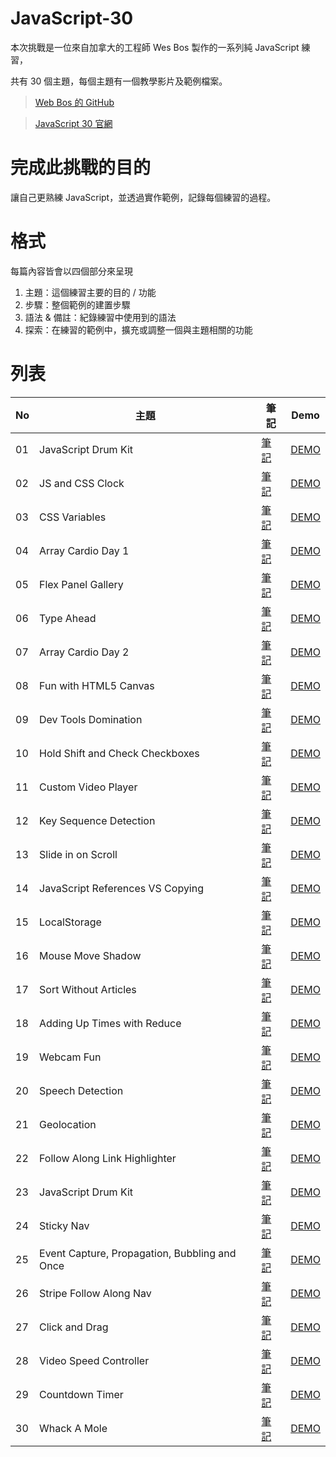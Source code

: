 # JavaScript-30

本次挑戰是一位來自加拿大的工程師 Wes Bos 製作的一系列純 JavaScript 練習，

共有 30 個主題，每個主題有一個教學影片及範例檔案。

> <a href="https://github.com/wesbos/JavaScript30"> Web Bos 的 GitHub </a>

> <a href="https://javascript30.com/"> JavaScript 30 官網 </a>

# 完成此挑戰的目的

讓自己更熟練 JavaScript，並透過實作範例，記錄每個練習的過程。


# 格式

每篇內容皆會以四個部分來呈現

  1. 主題：這個練習主要的目的 / 功能
  2. 步驟：整個範例的建置步驟
  3. 語法 & 備註：紀錄練習中使用到的語法
  4. 探索：在練習的範例中，擴充或調整一個與主題相關的功能
 
# 列表

<table>
  <thead>
    <tr> 
      <th>No</th>
      <th>主題</th>
      <th>筆記</th>
      <th>Demo</th>
    </tr>
  </thead>
  <tbody>
    <tr>
      <td> 01 </td>
      <td> JavaScript Drum Kit </td>
      <td> 
        <a href="https://github.com/RSyehann/JavaScript-30/tree/master/Day%201%20-%20JavaScript%20Drum%20kit"> 筆記 </a>
      </td>
      <td>
        <a href=""> DEMO </a>
      </td>
    </tr>
    <tr>
      <td> 02 </td>
      <td> JS and CSS Clock </td>
      <td> 
        <a href="https://github.com/RSyehann/JavaScript-30/tree/master/Day%202%20-%20JS%20and%20CSS%20clock"> 筆記 </a>
      </td>
      <td>
        <a href=""> DEMO </a>
      </td>
    </tr>
    <tr>
      <td> 03 </td>
      <td> CSS Variables </td>
      <td> 
        <a href="https://github.com/RSyehann/JavaScript-30/tree/master/Day%203%20-%20CSS%20variables"> 筆記 </a>
      </td>
      <td>
        <a href=""> DEMO </a>
      </td>
    </tr>
    <tr>
      <td> 04 </td>
      <td> Array Cardio Day 1 </td>
      <td> 
        <a href="https://github.com/RSyehann/JavaScript-30/tree/master/Day%204%20-%20Array%20Cardio%20Day%201"> 筆記 </a>
      </td>
      <td>
        <a href=""> DEMO </a>
      </td>
    </tr>
    <tr>
      <td> 05 </td>
      <td>  Flex Panel Gallery </td>
      <td> 
        <a href="https://github.com/RSyehann/JavaScript-30/tree/master/Day%205%20-%20Flex%20Panel%20Gallery"> 筆記 </a>
      </td>
      <td>
        <a href=""> DEMO </a>
      </td>
    </tr>
    <tr>
      <td> 06 </td>
      <td> Type Ahead </td>
      <td> 
        <a href="https://github.com/RSyehann/JavaScript-30/tree/master/Day%206%20-%20Type%20ahead"> 筆記 </a>
      </td>
      <td>
        <a href=""> DEMO </a>
      </td>
    </tr>
    <tr>
      <td> 07 </td>
      <td> Array Cardio Day 2 </td>
      <td> 
        <a href="https://github.com/RSyehann/JavaScript-30/tree/master/Day%207%20-%20Array%20Cardio%20Day%202"> 筆記 </a>
      </td>
      <td>
        <a href=""> DEMO </a>
      </td>
    </tr>
    <tr>
      <td> 08 </td>
      <td> Fun with HTML5 Canvas </td>
      <td> 
        <a href="https://github.com/RSyehann/JavaScript-30/tree/master/Day%208%20-%20Fun%20with%20HTML5%20Canvas"> 筆記 </a>
      </td>
      <td>
        <a href=""> DEMO </a>
      </td>
    </tr>
    <tr>
      <td> 09 </td>
      <td> Dev Tools Domination </td>
      <td> 
        <a href="https://github.com/RSyehann/JavaScript-30/tree/master/Day%209%20-%20Dev%20Tools%20Domination"> 筆記 </a>
      </td>
      <td>
        <a href=""> DEMO </a>
      </td>
    </tr>
    <tr>
      <td> 10 </td>
      <td> Hold Shift and Check Checkboxes </td>
      <td> 
        <a href="https://github.com/RSyehann/JavaScript-30/tree/master/Day%2010%20-%20Hold%20Shift%20and%20Check%20Checkboxes"> 筆記 </a>
      </td>
      <td>
        <a href=""> DEMO </a>
      </td>
    </tr>
    <tr>
      <td> 11 </td>
      <td> Custom Video Player </td>
      <td> 
        <a href="https://github.com/RSyehann/JavaScript-30/tree/master/Day%2011%20-%20Custom%20Video%20Player"> 筆記 </a>
      </td>
      <td>
        <a href=""> DEMO </a>
      </td>
    </tr>
    <tr>
      <td> 12 </td>
      <td> Key Sequence Detection </td>
      <td> 
        <a href="https://github.com/RSyehann/JavaScript-30/tree/master/Day%2012%20-%20Key%20Sequence%20Detection"> 筆記 </a>
      </td>
      <td>
        <a href=""> DEMO </a>
      </td>
    </tr>
    <tr>
      <td> 13 </td>
      <td> Slide in on Scroll </td>
      <td> 
        <a href="https://github.com/RSyehann/JavaScript-30/tree/master/Day%2013%20-%20Slide%20in%20on%20Scroll"> 筆記 </a>
      </td>
      <td>
        <a href=""> DEMO </a>
      </td>
    </tr>
    <tr>
      <td> 14 </td>
      <td> JavaScript References VS Copying </td>
      <td> 
        <a href="https://github.com/RSyehann/JavaScript-30/tree/master/Day%2014%20-%20JavaScript%20Reference%20VS%20Copying"> 筆記 </a>
      </td>
      <td>
        <a href=""> DEMO </a>
      </td>
    </tr>
    <tr>
      <td> 15 </td>
      <td> LocalStorage </td>
      <td> 
        <a href="https://github.com/RSyehann/JavaScript-30/tree/master/Day%2015%20-%20LocalStorage"> 筆記 </a>
      </td>
      <td>
        <a href=""> DEMO </a>
      </td>
    </tr>
    <tr>
      <td> 16 </td>
      <td> Mouse Move Shadow </td>
      <td> 
        <a href="https://github.com/RSyehann/JavaScript-30/tree/master/Day%2016%20-%20Mouse%20Move%20Shadow"> 筆記 </a>
      </td>
      <td>
        <a href=""> DEMO </a>
      </td>
    </tr>
    <tr>
      <td> 17 </td>
      <td> Sort Without Articles </td>
      <td> 
        <a href="https://github.com/RSyehann/JavaScript-30/tree/master/Day%2017%20-%20Sort%20Without%20Articles"> 筆記 </a>
      </td>
      <td>
        <a href=""> DEMO </a>
      </td>
    </tr>
    <tr>
      <td> 18 </td>
      <td> Adding Up Times with Reduce </td>
      <td> 
        <a href="https://github.com/RSyehann/JavaScript-30/tree/master/Day%2018%20-%20Adding%20Up%20Times%20with%20Reduce"> 筆記 </a>
      </td>
      <td>
        <a href=""> DEMO </a>
      </td>
    </tr>
    <tr>
      <td> 19 </td>
      <td> Webcam Fun </td>
      <td> 
        <a href="https://github.com/RSyehann/JavaScript-30/tree/master/Day%2019%20-%20Webcam%20Fun"> 筆記 </a>
      </td>
      <td>
        <a href=""> DEMO </a>
      </td>
    </tr>
    <tr>
      <td> 20 </td>
      <td> Speech Detection </td>
      <td> 
        <a href="https://github.com/RSyehann/JavaScript-30/tree/master/Day%2020%20-%20Speech%20Detection"> 筆記 </a>
      </td>
      <td>
        <a href=""> DEMO </a>
      </td>
    </tr>
    <tr>
      <td> 21 </td>
      <td> Geolocation </td>
      <td> 
        <a href="https://github.com/RSyehann/JavaScript-30/tree/master/Day%2021%20-%20Geolocation"> 筆記 </a>
      </td>
      <td>
        <a href=""> DEMO </a>
      </td>
    </tr>
    <tr>
      <td> 22 </td>
      <td> Follow Along Link Highlighter </td>
      <td> 
        <a href="https://github.com/RSyehann/JavaScript-30/tree/master/Day%2022%20-%20Follow%20Along%20Link%20Highlighter"> 筆記 </a>
      </td>
      <td>
        <a href=""> DEMO </a>
      </td>
    </tr>
    <tr>
      <td> 23</td>
      <td> JavaScript Drum Kit </td>
      <td> 
        <a href="https://github.com/RSyehann/JavaScript-30/tree/master/Day%2023%20-%20Speech%20Synthesis"> 筆記 </a>
      </td>
      <td>
        <a href=""> DEMO </a>
      </td>
    </tr>
    <tr>
      <td> 24 </td>
      <td> Sticky Nav </td>
      <td> 
        <a href="https://github.com/RSyehann/JavaScript-30/tree/master/Day%2024%20-%20Sticky%20Nav"> 筆記 </a>
      </td>
      <td>
        <a href=""> DEMO </a>
      </td>
    </tr>
    <tr>
      <td> 25 </td>
      <td> Event Capture, Propagation, Bubbling and Once </td>
      <td> 
        <a href="https://github.com/RSyehann/JavaScript-30/tree/master/Day%2025%20-%20Event%20Capture%2C%20Event%20delegation%2C%20Bubbling%20and%20Once"> 筆記 </a>
      </td>
      <td>
        <a href=""> DEMO </a>
      </td>
    </tr>
    <tr>
      <td> 26 </td>
      <td> Stripe Follow Along Nav </td>
      <td> 
        <a href="https://github.com/RSyehann/JavaScript-30/tree/master/Day%2026%20-%20Stripe%20Follow%20Along%20Nav"> 筆記 </a>
      </td>
      <td>
        <a href=""> DEMO </a>
      </td>
    </tr>
    <tr>
      <td> 27 </td>
      <td> Click and Drag </td>
      <td> 
        <a href="https://github.com/RSyehann/JavaScript-30/tree/master/Day%2027%20-%20Click%20and%20Drag"> 筆記 </a>
      </td>
      <td>
        <a href=""> DEMO </a>
      </td>
    </tr>
    <tr>
      <td> 28 </td>
      <td> Video Speed Controller </td>
      <td> 
        <a href="https://github.com/RSyehann/JavaScript-30/tree/master/Day%2028%20-%20Video%20Speed%20Controller"> 筆記 </a>
      </td>
      <td>
        <a href=""> DEMO </a>
      </td>
    </tr>
    <tr>
      <td> 29 </td>
      <td> Countdown Timer </td>
      <td> 
        <a href="https://github.com/RSyehann/JavaScript-30/tree/master/Day%2029%20-%20Countdown%20Timer"> 筆記 </a>
      </td>
      <td>
        <a href=""> DEMO </a>
      </td>
    </tr>
    <tr>
      <td> 30 </td>
      <td> Whack A Mole </td>
      <td> 
        <a href="https://github.com/RSyehann/JavaScript-30/tree/master/Day%2030%20-%20Whack%20A%20Mole"> 筆記 </a>
      </td>
      <td>
        <a href=""> DEMO </a>
      </td>
    </tr>
  </tbody>
</table>
